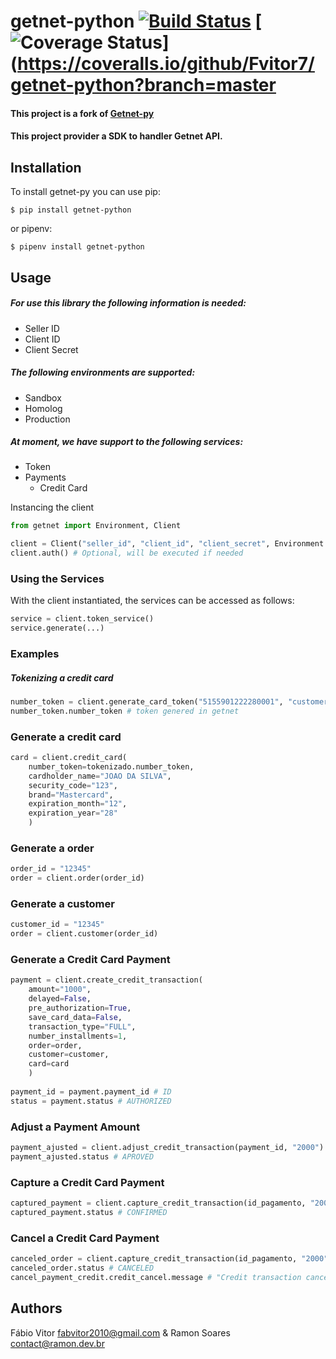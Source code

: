 getnet-python [![Build Status](https://travis-ci.org/FVitor7/getnet-python.svg?branch=master)](https://travis-ci.org/FVitor7/getnet-python) [![Coverage Status](https://coveralls.io/repos/github/Fvitor7/getnet-python/badge.svg?branch=master)](https://coveralls.io/github/Fvitor7/getnet-python?branch=master
=========
#### This project is a fork of [Getnet-py](https://github.com/ramon/getnet-py) 
#### This project provider a SDK to handler Getnet API.

Installation
------------

To install getnet-py you can use pip:

    $ pip install getnet-python

or pipenv:

    $ pipenv install getnet-python

    
Usage
-----

#####  For use this library the following information is needed:
 
 * Seller ID
 * Client ID
 * Client Secret
 
#####  The following environments are supported:

 * Sandbox
 * Homolog
 * Production
 
#####  At moment, we have support to the following services:

 * Token
 * Payments
   * Credit Card
 

Instancing the client
```python
from getnet import Environment, Client

client = Client("seller_id", "client_id", "client_secret", Environment.SANDBOX)
client.auth() # Optional, will be executed if needed
``` 

### Using the Services
With the client instantiated, the services can be accessed as follows:

```python
service = client.token_service()
service.generate(...)
```

### Examples

##### Tokenizing a credit card
```python
number_token = client.generate_card_token("5155901222280001", "customer_21081826")
number_token.number_token # token genered in getnet
```

### Generate a credit card
```python
card = client.credit_card(
    number_token=tokenizado.number_token,  
    cardholder_name="JOAO DA SILVA",
    security_code="123",
    brand="Mastercard",
    expiration_month="12",
    expiration_year="28"
    )
```

### Generate a order
```python
order_id = "12345"
order = client.order(order_id) 
```

### Generate a customer
```python
customer_id = "12345"
order = client.customer(order_id) 
```

### Generate a Credit Card Payment
```python
payment = client.create_credit_transaction(
    amount="1000",
    delayed=False,
    pre_authorization=True,
    save_card_data=False,
    transaction_type="FULL",
    number_installments=1,
    order=order,
    customer=customer,
    card=card
    )
    
payment_id = payment.payment_id # ID
status = payment.status # AUTHORIZED
```

### Adjust a Payment Amount
```python
payment_ajusted = client.adjust_credit_transaction(payment_id, "2000")
payment_ajusted.status # APROVED
```

### Capture a Credit Card Payment
```python
captured_payment = client.capture_credit_transaction(id_pagamento, "2000")
captured_payment.status # CONFIRMED
```

### Cancel a Credit Card Payment
```python
canceled_order = client.capture_credit_transaction(id_pagamento, "2000")
canceled_order.status # CANCELED
cancel_payment_credit.credit_cancel.message # "Credit transaction cancelled sucessfully"
```

Authors
------
Fábio Vitor <fabvitor2010@gmail.com> 
&
Ramon Soares <contact@ramon.dev.br>
